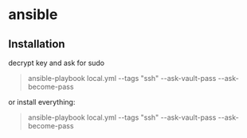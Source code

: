 # ansible
## Installation

decrypt key and ask for sudo

> ansible-playbook local.yml --tags "ssh" --ask-vault-pass --ask-become-pass

or install everything:

> ansible-playbook local.yml --tags "ssh" --ask-vault-pass --ask-become-pass
